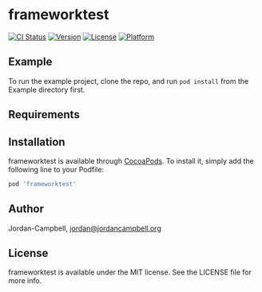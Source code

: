 # frameworktest

[![CI Status](http://img.shields.io/travis/Jordan-Campbell/frameworktest.svg?style=flat)](https://travis-ci.org/Jordan-Campbell/frameworktest)
[![Version](https://img.shields.io/cocoapods/v/frameworktest.svg?style=flat)](http://cocoapods.org/pods/frameworktest)
[![License](https://img.shields.io/cocoapods/l/frameworktest.svg?style=flat)](http://cocoapods.org/pods/frameworktest)
[![Platform](https://img.shields.io/cocoapods/p/frameworktest.svg?style=flat)](http://cocoapods.org/pods/frameworktest)

## Example

To run the example project, clone the repo, and run `pod install` from the Example directory first.

## Requirements

## Installation

frameworktest is available through [CocoaPods](http://cocoapods.org). To install
it, simply add the following line to your Podfile:

```ruby
pod 'frameworktest'
```

## Author

Jordan-Campbell, jordan@jordancampbell.org

## License

frameworktest is available under the MIT license. See the LICENSE file for more info.
